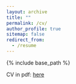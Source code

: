 ```yaml
---
layout: archive
title: ""
permalink: /cv/
author_profile: true
sitemap: false
redirect_from:
  - /resume
---
```


{% include base_path %}

CV in pdf: [here](https://github.com/romainlafarguette/lafarguette-resume/raw/main/lafarguette_resume.pdf)  


